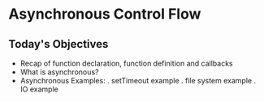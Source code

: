 # Asynchronous Control Flow

## Today's Objectives

- Recap of function declaration, function definition and callbacks
- What is asynchronous?
- Asynchronous Examples:
   . setTimeout example
   . file system example
   . IO example
